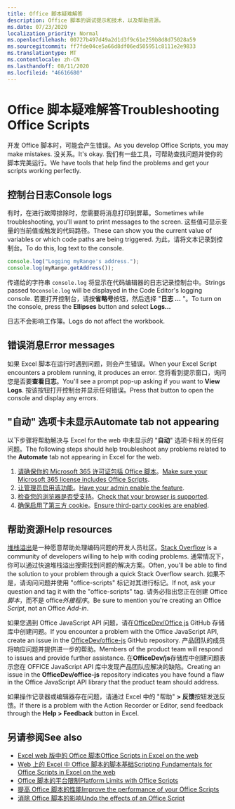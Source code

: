 ```yaml
---
title: Office 脚本疑难解答
description: Office 脚本的调试提示和技术，以及帮助资源。
ms.date: 07/23/2020
localization_priority: Normal
ms.openlocfilehash: 00727b497d49a2d1d3f9c61e259b8d8d75028a59
ms.sourcegitcommit: ff7fde04ce5a66d8df06ed505951c8111e2e9833
ms.translationtype: MT
ms.contentlocale: zh-CN
ms.lasthandoff: 08/11/2020
ms.locfileid: "46616680"
---
```

# <a name="troubleshooting-office-scripts"></a><span data-ttu-id="17c79-103">Office 脚本疑难解答</span><span class="sxs-lookup"><span data-stu-id="17c79-103">Troubleshooting Office Scripts</span></span>

<span data-ttu-id="17c79-104">开发 Office 脚本时，可能会产生错误。</span><span class="sxs-lookup"><span data-stu-id="17c79-104">As you develop Office Scripts, you may make mistakes.</span></span> <span data-ttu-id="17c79-105">没关系。</span><span class="sxs-lookup"><span data-stu-id="17c79-105">It's okay.</span></span> <span data-ttu-id="17c79-106">我们有一些工具，可帮助查找问题并使你的脚本完美运行。</span><span class="sxs-lookup"><span data-stu-id="17c79-106">We have tools that help find the problems and get your scripts working perfectly.</span></span>

## <a name="console-logs"></a><span data-ttu-id="17c79-107">控制台日志</span><span class="sxs-lookup"><span data-stu-id="17c79-107">Console logs</span></span>

<span data-ttu-id="17c79-108">有时，在进行故障排除时，您需要将消息打印到屏幕。</span><span class="sxs-lookup"><span data-stu-id="17c79-108">Sometimes while troubleshooting, you'll want to print messages to the screen.</span></span> <span data-ttu-id="17c79-109">这些值可显示变量的当前值或触发的代码路径。</span><span class="sxs-lookup"><span data-stu-id="17c79-109">These can show you the current value of variables or which code paths are being triggered.</span></span> <span data-ttu-id="17c79-110">为此，请将文本记录到控制台。</span><span class="sxs-lookup"><span data-stu-id="17c79-110">To do this, log text to the console.</span></span>

```TypeScript
console.log("Logging myRange's address.");
console.log(myRange.getAddress());
```

<span data-ttu-id="17c79-111">传递给的字符串 `console.log` 将显示在代码编辑器的日志记录控制台中。</span><span class="sxs-lookup"><span data-stu-id="17c79-111">Strings passed to`console.log` will be displayed in the Code Editor's logging console.</span></span> <span data-ttu-id="17c79-112">若要打开控制台，请按**省略号**按钮，然后选择 "**日志 ...** "。</span><span class="sxs-lookup"><span data-stu-id="17c79-112">To turn on the console, press the **Ellipses** button and select **Logs...**</span></span>

<span data-ttu-id="17c79-113">日志不会影响工作簿。</span><span class="sxs-lookup"><span data-stu-id="17c79-113">Logs do not affect the workbook.</span></span>

## <a name="error-messages"></a><span data-ttu-id="17c79-114">错误消息</span><span class="sxs-lookup"><span data-stu-id="17c79-114">Error messages</span></span>

<span data-ttu-id="17c79-115">如果 Excel 脚本在运行时遇到问题，则会产生错误。</span><span class="sxs-lookup"><span data-stu-id="17c79-115">When your Excel Script encounters a problem running, it produces an error.</span></span> <span data-ttu-id="17c79-116">您将看到提示窗口，询问您是否要**查看日志**。</span><span class="sxs-lookup"><span data-stu-id="17c79-116">You'll see a prompt pop-up asking if you want to **View Logs**.</span></span> <span data-ttu-id="17c79-117">按该按钮打开控制台并显示任何错误。</span><span class="sxs-lookup"><span data-stu-id="17c79-117">Press that button to open the console and display any errors.</span></span>

## <a name="automate-tab-not-appearing"></a><span data-ttu-id="17c79-118">"自动" 选项卡未显示</span><span class="sxs-lookup"><span data-stu-id="17c79-118">Automate tab not appearing</span></span>

<span data-ttu-id="17c79-119">以下步骤将帮助解决与 Excel for the web 中未显示的 "**自动**" 选项卡相关的任何问题。</span><span class="sxs-lookup"><span data-stu-id="17c79-119">The following steps should help troubleshoot any problems related to the **Automate** tab not appearing in Excel for the web.</span></span>

1. <span data-ttu-id="17c79-120">[请确保你的 Microsoft 365 许可证包括 Office 脚本](../overview/excel.md#requirements)。</span><span class="sxs-lookup"><span data-stu-id="17c79-120">[Make sure your Microsoft 365 license includes Office Scripts](../overview/excel.md#requirements).</span></span>
1. <span data-ttu-id="17c79-121">[让管理员启用该功能](https://support.office.com/article/office-scripts-settings-in-m365-19d3c51a-6ca2-40ab-978d-60fa49554dcf)。</span><span class="sxs-lookup"><span data-stu-id="17c79-121">[Have your admin enable the feature](https://support.office.com/article/office-scripts-settings-in-m365-19d3c51a-6ca2-40ab-978d-60fa49554dcf).</span></span>
1. <span data-ttu-id="17c79-122">[检查您的浏览器是否受支持](platform-limits.md#browser-support)。</span><span class="sxs-lookup"><span data-stu-id="17c79-122">[Check that your browser is supported](platform-limits.md#browser-support).</span></span>
1. <span data-ttu-id="17c79-123">[确保启用了第三方 cookie](platform-limits.md#third-party-cookies)。</span><span class="sxs-lookup"><span data-stu-id="17c79-123">[Ensure third-party cookies are enabled](platform-limits.md#third-party-cookies).</span></span>

## <a name="help-resources"></a><span data-ttu-id="17c79-124">帮助资源</span><span class="sxs-lookup"><span data-stu-id="17c79-124">Help resources</span></span>

<span data-ttu-id="17c79-125">[堆栈溢出](https://stackoverflow.com/questions/tagged/office-scripts)是一种愿意帮助处理编码问题的开发人员社区。</span><span class="sxs-lookup"><span data-stu-id="17c79-125">[Stack Overflow](https://stackoverflow.com/questions/tagged/office-scripts) is a community of developers willing to help with coding problems.</span></span> <span data-ttu-id="17c79-126">通常情况下，你可以通过快速堆栈溢出搜索找到问题的解决方案。</span><span class="sxs-lookup"><span data-stu-id="17c79-126">Often, you'll be able to find the solution to your problem through a quick Stack Overflow search.</span></span> <span data-ttu-id="17c79-127">如果不是，请询问问题并使用 "office-scripts" 标记对其进行标记。</span><span class="sxs-lookup"><span data-stu-id="17c79-127">If not, ask your question and tag it with the "office-scripts" tag.</span></span> <span data-ttu-id="17c79-128">请务必指出您正在创建 Office*脚本*，而不是 office*外接程序*。</span><span class="sxs-lookup"><span data-stu-id="17c79-128">Be sure to mention you're creating an Office *Script*, not an Office *Add-in*.</span></span>

<span data-ttu-id="17c79-129">如果您遇到 Office JavaScript API 问题，请在[OfficeDev/Office js](https://github.com/OfficeDev/office-js) GitHub 存储库中创建问题。</span><span class="sxs-lookup"><span data-stu-id="17c79-129">If you encounter a problem with the Office JavaScript API, create an issue in the [OfficeDev/office-js](https://github.com/OfficeDev/office-js) GitHub repository.</span></span> <span data-ttu-id="17c79-130">产品团队的成员将响应问题并提供进一步的帮助。</span><span class="sxs-lookup"><span data-stu-id="17c79-130">Members of the product team will respond to issues and provide further assistance.</span></span> <span data-ttu-id="17c79-131">在**OfficeDev/js**存储库中创建问题表示您在 OFFICE JavaScript API 库中发现产品团队应解决的缺陷。</span><span class="sxs-lookup"><span data-stu-id="17c79-131">Creating an issue in the **OfficeDev/office-js** repository indicates you have found a flaw in the Office JavaScript API library that the product team should address.</span></span>

<span data-ttu-id="17c79-132">如果操作记录器或编辑器存在问题，请通过 Excel 中的 "帮助" **> 反馈**按钮发送反馈。</span><span class="sxs-lookup"><span data-stu-id="17c79-132">If there is a problem with the Action Recorder or Editor, send feedback through the **Help > Feedback** button in Excel.</span></span>

## <a name="see-also"></a><span data-ttu-id="17c79-133">另请参阅</span><span class="sxs-lookup"><span data-stu-id="17c79-133">See also</span></span>

- [<span data-ttu-id="17c79-134">Excel web 版中的 Office 脚本</span><span class="sxs-lookup"><span data-stu-id="17c79-134">Office Scripts in Excel on the web</span></span>](../overview/excel.md)
- [<span data-ttu-id="17c79-135">Web 上的 Excel 中 Office 脚本的脚本基础</span><span class="sxs-lookup"><span data-stu-id="17c79-135">Scripting Fundamentals for Office Scripts in Excel on the web</span></span>](../develop/scripting-fundamentals.md)
- [<span data-ttu-id="17c79-136">Office 脚本的平台限制</span><span class="sxs-lookup"><span data-stu-id="17c79-136">Platform Limits with Office Scripts</span></span>](platform-limits.md)
- [<span data-ttu-id="17c79-137">提高 Office 脚本的性能</span><span class="sxs-lookup"><span data-stu-id="17c79-137">Improve the performance of your Office Scripts</span></span>](../develop/web-client-performance.md)
- [<span data-ttu-id="17c79-138">消除 Office 脚本的影响</span><span class="sxs-lookup"><span data-stu-id="17c79-138">Undo the effects of an Office Script</span></span>](undo.md)
